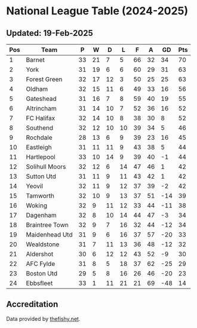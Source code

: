 # National League Table (2024-2025)
## Updated: 19-Feb-2025

| Pos | Team | P | W | D | L | F | A | GD | Pts |
| --- | --- | --- | --- | --- | --- | --- | --- | --- | --- |
| 1 | Barnet | 33 | 21 | 7 | 5 | 66 | 32 | 34 | 70 |
| 2 | York | 31 | 19 | 6 | 6 | 60 | 29 | 31 | 63 |
| 3 | Forest Green | 32 | 17 | 12 | 3 | 50 | 25 | 25 | 63 |
| 4 | Oldham | 32 | 15 | 11 | 6 | 49 | 33 | 16 | 56 |
| 5 | Gateshead | 31 | 16 | 7 | 8 | 59 | 40 | 19 | 55 |
| 6 | Altrincham | 31 | 14 | 10 | 7 | 52 | 36 | 16 | 52 |
| 7 | FC Halifax | 32 | 14 | 10 | 8 | 38 | 30 | 8 | 52 |
| 8 | Southend | 32 | 12 | 10 | 10 | 39 | 34 | 5 | 46 |
| 9 | Rochdale | 28 | 13 | 6 | 9 | 39 | 23 | 16 | 45 |
| 10 | Eastleigh | 31 | 11 | 11 | 9 | 43 | 38 | 5 | 44 |
| 11 | Hartlepool | 33 | 10 | 14 | 9 | 39 | 40 | -1 | 44 |
| 12 | Solihull Moors | 32 | 12 | 6 | 14 | 47 | 46 | 1 | 42 |
| 13 | Sutton Utd | 31 | 11 | 9 | 11 | 43 | 42 | 1 | 42 |
| 14 | Yeovil | 32 | 11 | 9 | 12 | 37 | 39 | -2 | 42 |
| 15 | Tamworth | 32 | 10 | 9 | 13 | 37 | 51 | -14 | 39 |
| 16 | Woking | 32 | 9 | 11 | 12 | 33 | 44 | -11 | 38 |
| 17 | Dagenham | 32 | 8 | 10 | 14 | 44 | 47 | -3 | 34 |
| 18 | Braintree Town | 32 | 9 | 7 | 16 | 32 | 44 | -12 | 34 |
| 19 | Maidenhead Utd | 31 | 9 | 6 | 16 | 37 | 57 | -20 | 33 |
| 20 | Wealdstone | 31 | 7 | 11 | 13 | 36 | 48 | -12 | 32 |
| 21 | Aldershot | 30 | 6 | 12 | 12 | 43 | 52 | -9 | 30 |
| 22 | AFC Fylde | 31 | 8 | 5 | 18 | 37 | 62 | -25 | 29 |
| 23 | Boston Utd | 29 | 5 | 8 | 16 | 26 | 46 | -20 | 23 |
| 24 | Ebbsfleet | 33 | 1 | 11 | 21 | 21 | 69 | -48 | 14 |

## Accreditation 

Data provided by [thefishy.net](https://www.thefishy.net/).
